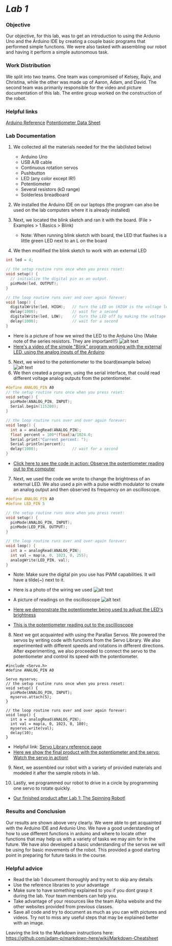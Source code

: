# __*Lab 1*__

### Objective
Our objective, for this lab, was to get an introduction to using the Ardunio Uno and the Arduino IDE by creating a couple basic programs that performed simple functions. We were also tasked with assembling our robot and having it perform a simple autonomous task.

### Work Distribution
We split into two teams. One team was compromised of Kelsey, Rajiv, and Christina, while the other was made up of Aaron, Adam, and David. The second team was primarily responsible for the video and picture documentation of this lab. The entire group worked on the construction of the robot.

### Helpful links
[Arduino Reference](https://www.arduino.cc/en/Reference/HomePage)
[Potentiometer Data Sheet](http://www.bourns.com/data/global/pdfs/3306.pdf)

### Lab Documentation 
1. We collected all the materials needed for the the lab(listed below)

   * Arduino Uno
   * USB A/B cable
   * Continuous rotation servos
   * Pushbutton
   * LED (any color except IR!)
   * Potentiometer
   * Several resistors (kΩ range)
   * Solderless breadboard
2. We installed the Arduino IDE on our laptops (the program can also be used on the lab computers where it is already installed)
3. Next, we located the blink sketch and ran it with the board. (File > Examples > 1.Basics > Blink)
   * Note: When running blink sketch with board, the LED that flashes is a little green LED next to an L on the board
4. We then modified the blink sketch to work with an external LED
  ```c++
  int led = 4;

  // the setup routine runs once when you press reset:
  void setup() {                
    // initialize the digital pin as an output.
    pinMode(led, OUTPUT);     
  }

  // the loop routine runs over and over again forever:
  void loop() {
    digitalWrite(led, HIGH);   // turn the LED on (HIGH is the voltage level)
    delay(1000);               // wait for a second
    digitalWrite(led, LOW);    // turn the LED off by making the voltage LOW
    delay(1000);               // wait for a second
  }
  ```
   * Here is a picture of how we wired the LED to the Arduino Uno (Make note of the series resistors. They are important!!!)
   ![alt text](pics/IMG_20170828_195909.jpg)
   * [Here's a video of the simple "Blink" program working with the external LED, using the analog inputs of the Arduino](https://www.youtube.com/watch?v=1fyEXJ2TXzA)
5. Next, we wired to the potentiometer to the board(example below)
![alt text](pics/IMG_20170828_201126.jpg)
6. We then created a program, using the serial interface, that could read different voltage analog outputs from the potentiometer.
```c++
#define ANALOG_PIN A0
// the setup routine runs once when you press reset:
void setup() {                
  pinMode(ANALOG_PIN, INPUT);
  Serial.begin(115200);     
}

// the loop routine runs over and over again forever:
void loop() {
  int a = analogRead(ANALOG_PIN);
  float percent = 100*(float)a/1024.0;
  Serial.print("Current percent: ");
  Serial.println(percent);
  delay(1000);               // wait for a second
}
```
    
   * [Click here to see the code in action: Observe the potentiometer reading out to the computer](https://www.youtube.com/watch?v=Fhkigo1iTkE)

7. Next, we used the code we wrote to change the brightness of an external LED. We also used a pin with a pulse width modulator to create an analog output and then observed its frequency on an oscilloscope.  
```c++
#define ANALOG_PIN A0
#define LED_PIN 5

// the setup routine runs once when you press reset:
void setup() {                
  pinMode(ANALOG_PIN, INPUT);
  pinMode(LED_PIN, OUTPUT);    
}

// the loop routine runs over and over again forever:
void loop() {
  int a = analogRead(ANALOG_PIN);
  int val = map(a, 0, 1023, 0, 255);
  analogWrite(LED_PIN, val);
}
```

   * Note: Make sure the digital pin you use has PWM capabilities. It will have a tilde(~) next to it.
   * Here is a photo of the wiring we used 
   ![alt text](pics/IMG_20170828_201917.jpg)
   * A picture of readings on the oscilloscope
   ![alt text](pics/IMG_20170828_203818.jpg)
 
   * [Here we demonstrate the potentiometer being used to adjust the LED's brightness](https://www.youtube.com/watch?v=AT2JbbWekOo)

   * [This is the potentiometer reading out to the oscillioscope](https://www.youtube.com/watch?v=5ptlXNE0SdU)

8. Next we got acquainted with using the Parallax Servos. We powered the servos by writing code with functions from the Servo Library. We also experimented with different speeds and rotations in different directions. After experimenting, we also proceeded to connect the servo to the potentiometer and control its speed with the potentiometer.  
```c+++
#include <Servo.h>
#define ANALOG_PIN A0

Servo myservo;
// the setup routine runs once when you press reset:
void setup() {                
  pinMode(ANALOG_PIN, INPUT);
  myservo.attach(5);    
}

// the loop routine runs over and over again forever:
void loop() {
  int a = analogRead(ANALOG_PIN);
  int val = map(a, 0, 1023, 0, 180);
  myservo.write(val);
  delay(10);
}
```
   * Helpful link: [Servo Library reference page](https://www.arduino.cc/en/Reference/Servo)
   * [Here we show the final product with the potentiometer and the servo: Watch the servo in action!](https://www.youtube.com/watch?v=6YAM4Ws2xsg)

9. Next, we assembled our robot with a variety of provided materials and modeled it after the sample robots in lab.

10. Lastly, we programmed our robot to drive in a circle by programming one servo to rotate quickly.

   * [Our finished product after Lab 1: The Spinning Robot!](https://www.youtube.com/watch?v=KmciZg2paYE)
   
### Results and Conclusion
Our results are shown above very clearly. We were able to get acquainted with the Arduino IDE and Ardunio Uno. We have a good understanding of how to use different functions in arduino and where to locate other functions that may help us with a variety of tasks we may aim for in the future. We have also developed a basic understanding of the servos we will be using for basic movements of the robot. This provided a good starting point in preparing for future tasks in the course.

### Helpful advice
* Read the lab 1 document thoroughly and try not to skip any details
* Use the reference libraries to your advantage
* Make sure to have something explained to you if you dont grasp it during the lab. Your team members can help you.
* Take advantage of your resources like the team Alpha website and the other websites provided from previous classes.
* Save all code and try to document as much as you can with pictures and videos. Try not to miss any useful steps that may be explained better with an image.

Leaving the link to the Markdown instructions here: https://github.com/adam-p/markdown-here/wiki/Markdown-Cheatsheet
